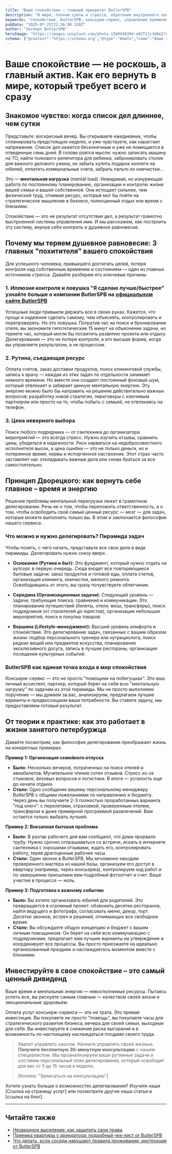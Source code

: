 ```yaml
---
title: "Ваше спокойствие — главный приоритет ButlerSPB"
description: "В мире, полном суеты и стресса, обретение внутреннего покоя становится настоящей роскошью. ButlerSPB берет на себя рутину, чтобы вы наслаждались жизнью."
keywords: "спокойствие, ButlerSPB, консьерж-сервис, управление временем, душевное равновесие, снижение стресса, гармония"
pubDate: "2025-07-25T22:36:08.328Z"
author: "Эксперт ButlerSPB"
heroImage: "https://images.unsplash.com/photo-1560448204-e02f11c3d0e2?q=80&w=2070&auto=format&fit=crop"
schema: {"@context":"https://schema.org","@type":"HowTo","name":"Ваше спокойствие — главный приоритет ButlerSPB","description":"В мире, полном суеты и стресса, обретение внутреннего покоя становится настоящей роскошью. ButlerSPB берет на себя рутину, чтобы вы наслаждались жизнью.","image":{"@type":"ImageObject","url":"https://images.unsplash.com/photo-1560448204-e02f11c3d0e2?q=80&w=2070&auto=format&fit=crop"},"aggregateRating":{"@type":"AggregateRating","ratingValue":"4.9","reviewCount":899,"bestRating":"5","worstRating":"1"},"publisher":{"@type":"Organization","name":"Блог ButlerSPB","logo":{"@type":"ImageObject","url":"https://butlerspb-blog.netlify.app/favicon.ico"}},"mainEntityOfPage":{"@type":"WebPage","@id":"https://butlerspb-blog.netlify.app/blog/vashe-spokoystvie/"}}
---
```

# Ваше спокойствие — не роскошь, а главный актив. Как его вернуть в мире, который требует всего и сразу

## Знакомое чувство: когда список дел длиннее, чем сутки

Представьте: воскресный вечер. Вы открываете ежедневник, чтобы спланировать предстоящую неделю, и уже чувствуете, как нарастает напряжение. Список дел кажется бесконечным и уже не помещается в отведенные семь дней. В голове роятся мысли: нужно записать машину на ТО, найти толкового репетитора для ребенка, забронировать столик для важного делового ужина, не забыть купить подарок коллеге на юбилей, оплатить коммунальные счета, забрать пальто из химчистки...

Это — **ментальная нагрузка** (mental load). Невидимая, но изнуряющая работа по постоянному планированию, организации и контролю жизни вашей семьи и вашей собственной. Она истощает сильнее, чем физический труд, отнимая ресурс, который мог бы пойти на стратегическое мышление в бизнесе, полноценный отдых или время с близкими.

Спокойствие — это не результат отсутствия дел, а результат грамотно выстроенной системы управления ими. И мы расскажем, как построить эту систему, вернув себе контроль и душевное равновесие.

## Почему мы теряем душевное равновесие: 3 главных "похитителя" вашего спокойствия

Для успешного человека, привыкшего достигать целей, потеря контроля над собственным временем и состоянием — один из главных источников стресса. Давайте разберем его ключевые причины.

### 1. Иллюзия контроля и ловушка "Я сделаю лучше/быстрее" узнайте больше о компании ButlerSPB на <a href="https://butlerspb.ru/o-nas" target="_blank" rel="nofollow">официальном сайте ButlerSPB</a>

Успешные люди привыкли держать все в своих руках. Кажется, что проще и надежнее сделать самому, чем объяснять, контролировать и перепроверять. Но это ловушка. Потратив час на поиск и бронирование отеля, вы экономите гипотетические 15 минут на объяснение задачи, но теряете час, который могли бы посвятить развитию проекта или отдыху. Делегирование — это не потеря контроля, а его высшая форма, когда вы управляете результатом, а не процессом.

### 2. Рутина, съедающая ресурс

Оплата счетов, заказ доставки продуктов, поиск клининговой службы, запись к врачу — каждая из этих задач по отдельности занимает немного времени. Но вместе они создают постоянный фоновый шум, который отвлекает и забирает ценную ментальную энергию. Эту энергию можно было бы направить на решение действительно важных вопросов: разработку новой стратегии, переговоры с ключевым партнером или просто на то, чтобы побыть с семьей, не отвлекаясь на телефон.

### 3. Цена неверного выбора

Поиск любого подрядчика — от сантехника до организатора мероприятий — это всегда стресс. Нужно изучить отзывы, сравнить цены, убедиться в надежности. Риск нарваться на недобросовестного исполнителя высок, а цена ошибки — это не только деньги, но и потерянное время, нервы и испорченное настроение. Этот страх часто заставляет нас откладывать важные дела или снова браться за все самостоятельно.

## Принцип Дворецкого: как вернуть себе главное – время и энергию

Решение проблемы ментальной перегрузки лежит в грамотном делегировании. Речь не о том, чтобы переложить ответственность, а о том, чтобы освободить свой самый ценный ресурс — мозг — для задач, которые можете выполнить только вы. В этом и заключается философия нашего сервиса.

### Что можно и нужно делегировать? Пирамида задач

Чтобы понять, с чего начать, представьте все свои дела в виде пирамиды. Делегировать нужно снизу вверх.

*   **Основание (Рутина и быт):** Это фундамент, который нужно отдать на аутсорс в первую очередь. Сюда входят все повторяющиеся бытовые задачи: заказ продуктов и готовой еды, оплата счетов, организация клининга, химчистки, мелкого ремонта. Освободившись от этого, вы сразу почувствуете облегчение.

*   **Середина (Организационные задачи):** Следующий уровень — задачи, требующие поиска, сравнения и коммуникации. Это планирование путешествий (билеты, отели, визы, трансферы), поиск подрядчиков (от строителей до юристов), организация небольших мероприятий, поиск и покупка товаров.

*   **Вершина (Lifestyle-менеджмент):** Высший уровень комфорта и спокойствия. Это делегирование задач, связанных с вашим образом жизни: подбор персонального тренера или нутрициолога, поиск редких вещей или предметов искусства, планирование эксклюзивного досуга, запись в лучшие рестораны, организация посещения культурных событий.

### ButlerSPB как единая точка входа в мир спокойствия

Консьерж-сервис — это не просто "помощник на побегушках". Это ваш личный ассистент, партнер, который берет на себя всю "ментальную нагрузку" по задачам из этой пирамиды. Мы не просто выполняем поручение — мы думаем за вас, анализируем, предлагаем лучшие варианты и предвосхищаем ваши потребности. Вы ставите задачу, мы предоставляем готовый результат.

## От теории к практике: как это работает в жизни занятого петербуржца

Давайте посмотрим, как философия делегирования преображает жизнь на конкретных примерах.

**Пример 1: Организация семейного отпуска**

*   **Было:** Несколько вечеров, потраченных на поиск отелей и авиабилетов. Мучительное чтение сотен отзывов. Стресс из-за стыковок, визовых вопросов и логистики. В итоге — усталость еще до начала отдыха.
*   **Стало:** Одно сообщение вашему персональному менеджеру ButlerSPB с общими пожеланиями по направлению и бюджету. Через день вы получаете 2-3 полностью проработанных варианта "под ключ": с перелетами, страховкой, проверенным отелем, трансфером и даже примерной программой развлечений. Вам остается только выбрать лучший.

**Пример 2: Внезапная бытовая проблема**

*   **Было:** В разгар рабочего дня вам сообщают, что дома прорвало трубу. Нужно срочно отпрашиваться со встречи, искать в интернете сантехника с хорошими отзывами, ждать его, контролировать работу, теряя драгоценные рабочие часы.
*   **Стало:** Один звонок в ButlerSPB. Мы мгновенно находим проверенного мастера из нашей базы, организуем его доступ в квартиру (например, через консьержа), контролируем ход работ и по завершении присылаем вам подробный фотоотчет и счет. Ваше участие в процессе — ноль.

**Пример 3: Подготовка к важному событию**

*   **Было:** Вы хотите организовать юбилей для родителей. Это превращается в огромный проект: обзвонить десятки ресторанов, найти ведущего и фотографа, согласовать меню, декор, торт. Десятки звонков, встреч и решений, отнимающих все свободное время.
*   **Стало:** Вы обсуждаете общую концепцию и бюджет с вашим личным помощником. Он берет на себя всю коммуникацию с подрядчиками, предлагает вам лучшие варианты на утверждение и координирует все процессы. Вы просто приезжаете на идеально организованный праздник и наслаждаетесь моментом вместе с близкими.

## Инвестируйте в свое спокойствие – это самый ценный дивиденд

Ваше время и ментальная энергия — невосполнимые ресурсы. Пытаясь успеть все, вы рискуете самым главным — качеством своей жизни и эмоциональным здоровьем.

Оплата услуг консьерж-сервиса — это не трата. Это прямая инвестиция. Вы покупаете не просто "помощь", вы покупаете часы для стратегического развития бизнеса, вечера для своей семьи, выходные для себя. Вы инвестируете в снижение риска выгорания и в возможность по-настоящему наслаждаться плодами своего труда.

> Хватит управлять хаосом. Начните управлять своей жизнью.
> **Получите бесплатную 30-минутную консультацию** с нашим специалистом. Мы проанализируем ваши рутинные задачи и составим персональный план делегирования, который освободит для вас от 5 до 15 часов в неделю.
> 
> [Кнопка: "Записаться на консультацию"]

Хотите узнать больше о возможностях делегирования? Изучите наши [Ссылка на страницу услуг] или посмотрите другие наши статьи в [ссылка на блог].

---

## Читайте также

*   [Незаконное выселение: как защитить свои права](/blog/vyselenie-nezakonnoe/)
*   [Приемка квартиры у арендатора: подробный чек-лист от ButlerSPB](/blog/detalnyy-chek-list-dlya-priemki-kvartiry-u-arendatora/)
*   [Что делать, если соседи нарушают правила проживания: инструкция от ButlerSPB](/blog/chto-delat-esli-sosedi-narushayut-pravila-prozhivaniya/)

